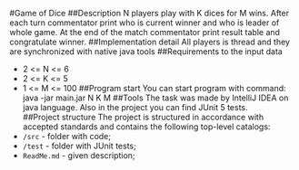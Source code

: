 #Game of Dice
##Description
N players play with K dices for M wins. After each turn 
commentator print who is current winner and who is leader
of whole game. At the end of the match commentator print result
table and congratulate winner.
##Implementation detail
All players is thread and they are synchronized with native java 
tools
##Requirements to the input data
* 2 <= N <= 6 
* 2 <= K <= 5
* 1 <= M <= 100
##Program start
You can start program with command: java -jar main.jar N K M 
##Tools
The task was made by IntelliJ IDEA on java language.
 Also in the project you can find JUnit 5 tests.       
 ##Project structure
 The project is structured in accordance with accepted
 standards and contains the following top-level catalogs:
 * `/src` - folder with code;
 * `/test` - folder with JUnit tests;
 * `ReadMe.md` - given description;